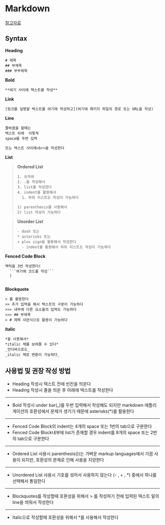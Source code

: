 # Markdown

[참고자료](https://www.markdownguide.org/)

## Syntax

**Heading**

```
# 제목
## 부제목
### 부부제목
```

**Bold**

```
**여기 사이에 텍스트를 작성**
```

**Link**

```
[링크를 설명할 텍스트를 여기에 작성하고](여기에 패키지 파일의 경로 또는 URL을 작성)
```

**Line**

```
줄바꿈을 할때는
텍스트 뒤에  이렇게
space를 두번 입력

또는 텍스트 사이에<br>을 작성한다
```

**List**

> **Ordered List**
> ```
> 1. 숫자와
> 2. .을 작성해서
> 3. list를 작성한다
> 4. indent를 활용해서
>   1. 하위 리스트도 작성이 가능하다
> 
> 1) parenthesis를 사용해서
> 2) list 작성이 가능하다
> ```

> **Unorder List**
> ```
> - dash 또는
> * asterisks 또는
> + plus sign을 활용해서 작성한다
>   - indent를 활용해서 하위 리스트도 작성이 가능하다
> ```


**Fenced Code Block**

```여기에 표시할 언어를 작성
백틱을 3번 작성한다(
  ```여기에 코드를 작성```
  )


```

**Blockquote**

```
> 를 활용한다
>> 추가 입력을 해서 텍스트의 구분이 가능하다
>>> 내부에 다른 요소들의 입력도 가능하다
>>> ## 부제목
> # 제목 이런식으로 활용이 가능하다
```

**italic**

```
*을 사용해서*
*italic 체를 보여줄 수 있다*
_언더바으로도_
_italic 체로 변환이 가능하다_

```

## 사용법 및 권장 작성 방법

- Heading 작성시 텍스트 전에 빈칸을 띄운다
- Heading 작성시 줄을 띄운 후 아래에 텍스트를 작성한다

---

- Bold 작성시 under bar(_)를 두번 입력해서 작성해도 되지만 markdown 애플리게이션의 호환성에서 문제가 생기기 때문에 asterisks(*)를 활용한다

---

- Fenced Code Block의 indent는 4개의 space 또는 1번의 tab으로 구분한다
- Fenced Code Block내부에 list가 존재할 경우 indent를 8개의 space 또는 2번의 tab으로 구분한다

---

- Ordered List 사용시 parenthesis())는 가벼운 markup languages에서 가끔 사용이 되지만, 호환성의 문제로 인해 사용을 지양한다

---

- Unordered List 사용시 기호를 섞어서 사용하지 않는다 (- , + , *) 중에서 하나를 선택해서 통일한다

---

- Blockquotes를 작성할때 호환성을 위해서 > 를 작성하기 전에 입력된 텍스트 밑의 line을 띄워서 작성한다

---

- Italic으로 작성할때 호환성을 위해서 *를 사용해서 작성한다